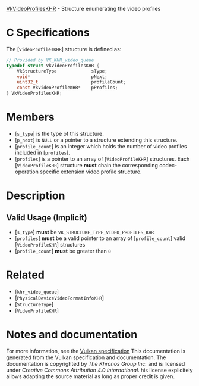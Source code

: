 [VkVideoProfilesKHR](https://www.khronos.org/registry/vulkan/specs/1.3-extensions/man/html/VkVideoProfilesKHR.html) - Structure enumerating the video profiles

# C Specifications
The [`VideoProfilesKHR`] structure is defined as:
```c
// Provided by VK_KHR_video_queue
typedef struct VkVideoProfilesKHR {
    VkStructureType             sType;
    void*                       pNext;
    uint32_t                    profileCount;
    const VkVideoProfileKHR*    pProfiles;
} VkVideoProfilesKHR;
```

# Members
- [`s_type`] is the type of this structure.
- [`p_next`] is `NULL` or a pointer to a structure extending this structure.
- [`profile_count`] is an integer which holds the number of video profiles included in [`profiles`].
- [`profiles`] is a pointer to an array of [`VideoProfileKHR`] structures. Each [`VideoProfileKHR`] structure  **must**  chain the corresponding codec-operation specific extension video profile structure.

# Description
## Valid Usage (Implicit)
-  [`s_type`] **must**  be `VK_STRUCTURE_TYPE_VIDEO_PROFILES_KHR`
-  [`profiles`] **must**  be a valid pointer to an array of [`profile_count`] valid [`VideoProfileKHR`] structures
-  [`profile_count`] **must**  be greater than `0`

# Related
- [`khr_video_queue`]
- [`PhysicalDeviceVideoFormatInfoKHR`]
- [`StructureType`]
- [`VideoProfileKHR`]

# Notes and documentation
For more information, see the [Vulkan specification](https://www.khronos.org/registry/vulkan/specs/1.3-extensions/html/vkspec.html)
This documentation is generated from the Vulkan specification and documentation.
The documentation is copyrighted by *The Khronos Group Inc.* and is licensed under *Creative Commons Attribution 4.0 International*.
his license explicitely allows adapting the source material as long as proper credit is given.
        